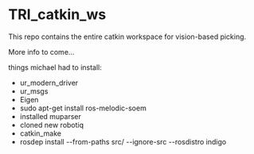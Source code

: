 # TRI_catkin_ws
This repo contains the entire catkin workspace for vision-based picking. 

More info to come...


things michael had to install:
- ur_modern_driver
- ur_msgs
- Eigen
- sudo apt-get install ros-melodic-soem
- installed muparser
- cloned new robotiq
- catkin_make
- rosdep install --from-paths src/ --ignore-src --rosdistro indigo

